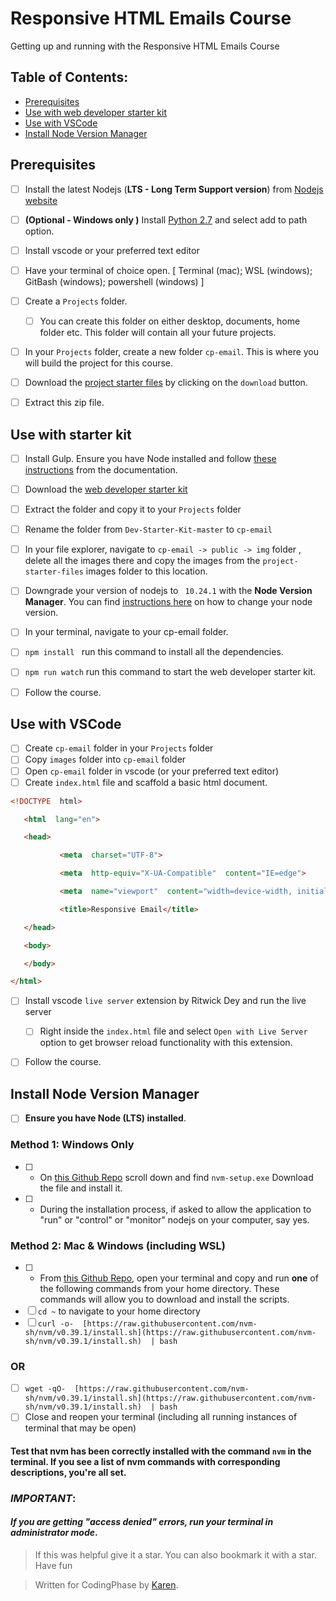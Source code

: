 # Responsive HTML Emails Course
Getting up and running with the Responsive HTML Emails Course

## Table of Contents:
- [Prerequisites](#prerequisites)
- [Use with web developer starter kit](#use-with-starter-kit)
- [Use with VSCode](#use-with-vscode)
- [Install Node Version Manager](#install-node-version-manager)



## Prerequisites

 - [ ] Install the latest  Nodejs (__LTS - Long Term Support version__) from [Nodejs website](https://nodejs.org/en/) 
 - [ ] __(Optional - Windows only )__ Install [Python 2.7](https://www.python.org/downloads/release/python-2718/) and select add to path option.
 - [ ] Install vscode or your preferred text editor
 - [ ] Have your terminal of choice open. [ Terminal (mac); WSL (windows); GitBash (windows); powershell (windows) ]
 - [ ] Create a ```Projects``` folder. 
	 - [ ] You can create this folder on either desktop, documents, home folder etc. This folder will contain all your future projects.
 - [ ] In your ```Projects``` folder, create a new folder ```cp-email```. This is where you will build the project for this course.
 - [ ] Download the [project starter files](https://github.com/codingphasedotcom/courses-files/blob/master/email-course-starting-files.zip) by clicking on the ```download``` button.
 - [ ] Extract this zip file. 

 

## Use with starter kit

 - [ ] Install Gulp. Ensure you have Node installed and follow [these instructions](https://gulpjs.com/docs/en/getting-started/quick-start) from the documentation.
 - [ ] Download the [web developer starter kit](https://github.com/codingphasedotcom/Dev-Starter-Kit)
 - [ ] Extract the folder and copy it to your ```Projects``` folder
 - [ ] Rename the folder from ```Dev-Starter-Kit-master``` to ```cp-email```
 - [ ] In your file explorer, navigate to ```cp-email -> public -> img``` folder , delete all the images there and copy the images from the ```project-starter-files``` images folder to this location.
 - [ ] Downgrade your version of nodejs to ``` 10.24.1```  with the **Node Version Manager**. You can find [instructions here](#install-node-version-manager) on how to change your node version.
 - [ ] In your terminal, navigate to your cp-email folder.
 - [ ] ```npm install ``` run this command to install all the dependencies.
 - [ ] ```npm run watch``` run this command to start the web developer starter kit.
 - [ ] Follow the course.
 
 

## Use with VSCode

 - [ ] Create ```cp-email``` folder in your ```Projects``` folder
 - [ ] Copy ```images``` folder into ```cp-email``` folder
 - [ ] Open ```cp-email``` folder in vscode (or your preferred text editor)
 - [ ] Create ```index.html``` file and scaffold a basic html document. 
 ```html
 <!DOCTYPE  html>

	<html  lang="en">

	<head>

			<meta  charset="UTF-8">

			<meta  http-equiv="X-UA-Compatible"  content="IE=edge">

			<meta  name="viewport"  content="width=device-width, initial-scale=1.0">

			<title>Responsive Email</title>

	</head>

	<body>

	</body>

</html>
```
 - [ ] Install vscode ```live server``` extension by Ritwick Dey and run the live server
	 - [ ] Right inside the ```index.html``` file and select ```Open with Live Server``` option to get browser reload functionality with this extension.
 - [ ] Follow the course.


	 
## Install Node Version Manager

 - [ ] __Ensure you have Node (LTS) installed__.


### Method 1: Windows Only 

 - [ ] -   On  [this Github Repo](https://github.com/coreybutler/nvm-windows/releases)  scroll down and find  `nvm-setup.exe`  Download the file and install it.
 - [ ] -   During the installation process, if asked to allow the application to "run" or "control" or "monitor" nodejs on your computer, say yes.

### Method 2: Mac & Windows (including WSL)

 - [ ] -   From  [this Github Repo](https://github.com/nvm-sh/nvm#install--update-script), open your terminal and copy and run **one**  of the following commands from your home directory. These commands will allow you to download and install the scripts.
 - [ ]    `cd ~`  to navigate to your home directory
 - [ ]  `curl -o-  [https://raw.githubusercontent.com/nvm-sh/nvm/v0.39.1/install.sh](https://raw.githubusercontent.com/nvm-sh/nvm/v0.39.1/install.sh)  | bash`
### OR
 - [ ]    `wget -qO-  [https://raw.githubusercontent.com/nvm-sh/nvm/v0.39.1/install.sh](https://raw.githubusercontent.com/nvm-sh/nvm/v0.39.1/install.sh)  | bash`
 - [ ]   Close and reopen your terminal (including all running instances of terminal that may be open)

#### **Test that nvm has been correctly installed with the command `nvm`  in the terminal. If you see a list of nvm commands with corresponding descriptions, you're all set.**

### _IMPORTANT_:
#### _If you are getting "access denied" errors, run your terminal in administrator mode_.

> If this was helpful give it a star. You can also bookmark it with a star. Have fun

> Written for CodingPhase by  [Karen](https://khdevtt.com/).
